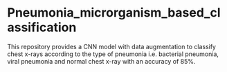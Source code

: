 # Pneumonia_microrganism_based_classification
This repository provides a CNN model with data augmentation to classify chest x-rays according to the type of pneumonia i.e. bacterial pneumonia, viral pneumonia and normal chest x-ray with an accuracy of 85%.
